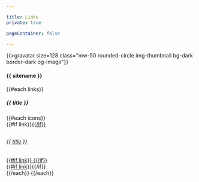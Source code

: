 ```yaml
---

title: Links
private: true

pageContainer: false

---
```


<div class="container mw-md py-5 w-100 text-center">
    {{>gravatar size=128 class="mw-50 rounded-circle img-thumbnail bg-dark border-dark og-image"}}
    <h4 class="mt-4">{{ sitename }}</h4>
    {{#each links}}
        <h5 class="mt-4 mb-2">{{ title }}</h5>
        {{#each icons}}
            <div class="py-2">{{#if link}}<a href="{{link}}" title="{{title}}" class="link-dark">{{/if}}
                <div class="row d-flex justify-content-between align-items-center g-0 bg-light br-2 py-2">
                    <div class="col-1">
                        <h2>
                            <i class="{{icon}}"></i>
                        </h2>
                    </div>
                    <div class="col-10">
                        <h6>{{ title }}</h6>
                    </div>
                    <div class="col-1 text-end pe-3">
                        {{#if link}}
                            <i class="fa-regular fa-arrow-up-right-from-square"></i>
                        {{/if}}
                    </div>
                </div>
            {{#if link}}</a>{{/if}}</div>
        {{/each}}
    {{/each}}
</div>
